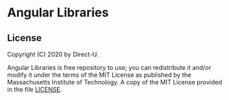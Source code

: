 # Angular Libraries

## License
Copyright (C) 2020 by Direct-U.

Angular Libraries is free repository to use; you can redistribute it and/or modify it under the
terms of the MIT License as published by the Massachusetts Institute of Technology. A copy of the
MIT License provided in the file [LICENSE](LICENSE).
